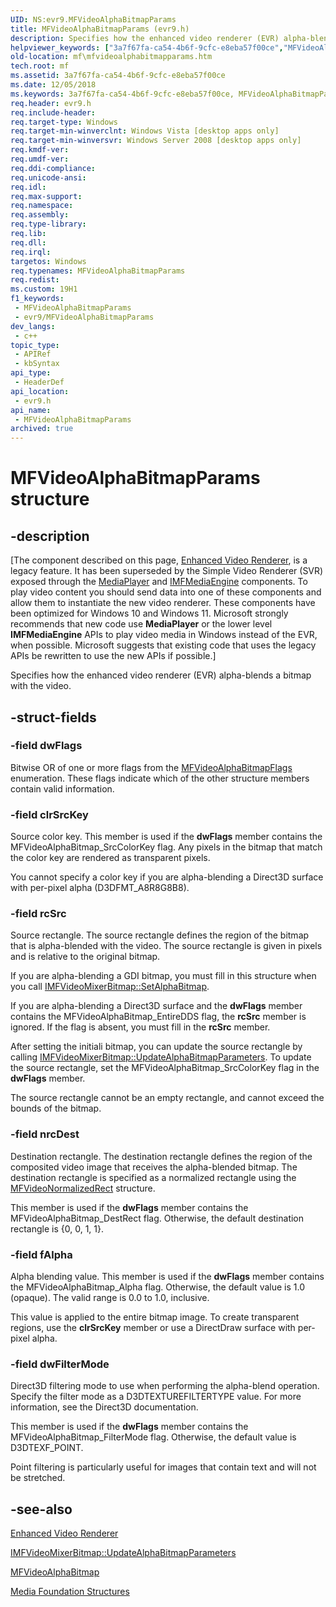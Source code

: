 ```yaml
---
UID: NS:evr9.MFVideoAlphaBitmapParams
title: MFVideoAlphaBitmapParams (evr9.h)
description: Specifies how the enhanced video renderer (EVR) alpha-blends a bitmap with the video.
helpviewer_keywords: ["3a7f67fa-ca54-4b6f-9cfc-e8eba57f00ce","MFVideoAlphaBitmapParams","MFVideoAlphaBitmapParams structure [Media Foundation]","evr9/MFVideoAlphaBitmapParams","mf.mfvideoalphabitmapparams"]
old-location: mf\mfvideoalphabitmapparams.htm
tech.root: mf
ms.assetid: 3a7f67fa-ca54-4b6f-9cfc-e8eba57f00ce
ms.date: 12/05/2018
ms.keywords: 3a7f67fa-ca54-4b6f-9cfc-e8eba57f00ce, MFVideoAlphaBitmapParams, MFVideoAlphaBitmapParams structure [Media Foundation], evr9/MFVideoAlphaBitmapParams, mf.mfvideoalphabitmapparams
req.header: evr9.h
req.include-header: 
req.target-type: Windows
req.target-min-winverclnt: Windows Vista [desktop apps only]
req.target-min-winversvr: Windows Server 2008 [desktop apps only]
req.kmdf-ver: 
req.umdf-ver: 
req.ddi-compliance: 
req.unicode-ansi: 
req.idl: 
req.max-support: 
req.namespace: 
req.assembly: 
req.type-library: 
req.lib: 
req.dll: 
req.irql: 
targetos: Windows
req.typenames: MFVideoAlphaBitmapParams
req.redist: 
ms.custom: 19H1
f1_keywords:
 - MFVideoAlphaBitmapParams
 - evr9/MFVideoAlphaBitmapParams
dev_langs:
 - c++
topic_type:
 - APIRef
 - kbSyntax
api_type:
 - HeaderDef
api_location:
 - evr9.h
api_name:
 - MFVideoAlphaBitmapParams
archived: true
---
```


# MFVideoAlphaBitmapParams structure


## -description

[The component described on this page, [Enhanced Video Renderer](/windows/win32/medfound/enhanced-video-renderer), is a legacy feature. It has been superseded by the Simple Video Renderer (SVR) exposed through the [MediaPlayer](/uwp/api/windows.media.playback.mediaplayer) and [IMFMediaEngine](/windows/win32/api/mfmediaengine/nn-mfmediaengine-imfmediaengine) components. To play video content you should send data into one of these components and allow them to instantiate the new video renderer.  These components have been optimized for Windows 10 and Windows 11. Microsoft strongly recommends that new code use **MediaPlayer** or the lower level **IMFMediaEngine** APIs to play video media in Windows instead of the EVR, when possible. Microsoft suggests that existing code that uses the legacy APIs be rewritten to use the new APIs if possible.]

Specifies how the enhanced video renderer (EVR) alpha-blends a bitmap with the video.

## -struct-fields

### -field dwFlags

Bitwise OR of one or more flags from the <a href="/windows/win32/api/evr9/ne-evr9-mfvideoalphabitmapflags">MFVideoAlphaBitmapFlags</a> enumeration. These flags indicate which of the other structure members contain valid information.

### -field clrSrcKey

Source color key. This member is used if the <b>dwFlags</b> member contains the MFVideoAlphaBitmap_SrcColorKey flag. Any pixels in the bitmap that match the color key are rendered as transparent pixels.

You cannot specify a color key if you are alpha-blending a Direct3D surface with per-pixel alpha (D3DFMT_A8R8G8B8).

### -field rcSrc

Source rectangle. The source rectangle defines the region of the bitmap that is alpha-blended with the video. The source rectangle is given in pixels and is relative to the original bitmap.

If you are alpha-blending a GDI bitmap, you must fill in this structure when you call <a href="/windows/desktop/api/evr9/nf-evr9-imfvideomixerbitmap-setalphabitmap">IMFVideoMixerBitmap::SetAlphaBitmap</a>.

If you are alpha-blending a Direct3D surface and the <b>dwFlags</b> member contains the MFVideoAlphaBitmap_EntireDDS flag, the <b>rcSrc</b> member is ignored. If the flag is absent, you must fill in the <b>rcSrc</b> member.

After setting the initiali bitmap, you can update the source rectangle by calling <a href="/windows/desktop/api/evr9/nf-evr9-imfvideomixerbitmap-updatealphabitmapparameters">IMFVideoMixerBitmap::UpdateAlphaBitmapParameters</a>. To update the source rectangle, set the MFVideoAlphaBitmap_SrcColorKey flag in the <b>dwFlags</b> member.

The source rectangle cannot be an empty rectangle, and cannot exceed the bounds of the bitmap.

### -field nrcDest

Destination rectangle. The destination rectangle defines the region of the composited video image that receives the alpha-blended bitmap. The destination rectangle is specified as a normalized rectangle using the <a href="/windows/desktop/api/evr/ns-evr-mfvideonormalizedrect">MFVideoNormalizedRect</a> structure.

This member is used if the <b>dwFlags</b> member contains the MFVideoAlphaBitmap_DestRect flag. Otherwise, the default destination rectangle is {0, 0, 1, 1}.

### -field fAlpha

Alpha blending value. This member is used if the <b>dwFlags</b> member contains the MFVideoAlphaBitmap_Alpha flag. Otherwise, the default value is 1.0 (opaque). The valid range is 0.0 to 1.0, inclusive.

This value is applied to the entire bitmap image. To create transparent regions, use the <b>clrSrcKey</b> member or use a DirectDraw surface with per-pixel alpha.

### -field dwFilterMode

Direct3D filtering mode to use when performing the alpha-blend operation. Specify the filter mode as a D3DTEXTUREFILTERTYPE value. For more information, see the Direct3D documentation.

This member is used if the <b>dwFlags</b> member contains the MFVideoAlphaBitmap_FilterMode flag. Otherwise, the default value is D3DTEXF_POINT.

Point filtering is particularly useful for images that contain text and will not be stretched.

## -see-also

<a href="/windows/desktop/medfound/enhanced-video-renderer">Enhanced Video Renderer</a>



<a href="/windows/desktop/api/evr9/nf-evr9-imfvideomixerbitmap-updatealphabitmapparameters">IMFVideoMixerBitmap::UpdateAlphaBitmapParameters</a>



<a href="/windows/desktop/api/evr9/ns-evr9-mfvideoalphabitmap">MFVideoAlphaBitmap</a>



<a href="/windows/desktop/medfound/media-foundation-structures">Media Foundation Structures</a>